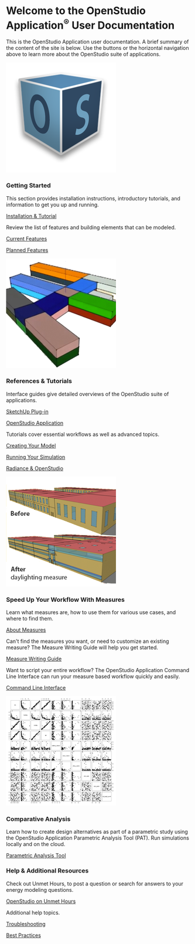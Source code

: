 <h1>Welcome to the OpenStudio Application<sup>&reg;</sup> User Documentation</h1>
<p>This is the OpenStudio Application user documentation. A brief summary of the content of the site is below. Use the buttons or the horizontal navigation above to learn more about the OpenStudio suite of applications.</p>
<div class="container-fluid">
  <div class="row">
    <div class="col-sm-6 col-md-4">
      <div class="thumbnail"> <img src="img/os_thumb.png" alt="OpenStudio Logo">
        <div class="caption">
          <h3>Getting Started</h3>
          <p>This section provides installation instructions, introductory tutorials, and information to get you up and running.</p>
          <p><a href="getting_started/getting_started.md" class="btn btn-primary" role="button">Installation &amp; Tutorial</a></p>
          <p>Review the list of features and building elements that can be modeled.</p>
          <p><a href="getting_started/features.md" class="btn btn-primary" role="button">Current Features</a></p>
          <p><a href="getting_started/roadmap.md" class="btn btn-primary" role="button">Planned Features</a></p>
        </div>
      </div>
    </div>
    <div class="col-sm-6 col-md-4">
      <div class="thumbnail"> <img src="img/model_thumb.png" alt="Openstudio Model Image">
        <div class="caption">
          <h3>References &amp; Tutorials</h3>
          <p>Interface guides give detailed overviews of the OpenStudio suite of applications.</p>
          <p><a href="reference/sketchup_plugin_interface.md" class="btn btn-primary" role="button">SketchUp Plug-in</a></p>
          <p><a href="reference/openstudio_application_interface.md" class="btn btn-primary" role="button">OpenStudio Application</a></p>
          <p>Tutorials cover essential workflows as well as advanced topics.</p>
          <p><a href="tutorials/creating_your_model.md" class="btn btn-primary" role="button">Creating Your Model</a></p>
          <p><a href="tutorials/running_your_simulation.md" class="btn btn-primary" role="button">Running Your Simulation</a></p>
		  <p><a href="tutorials/radiance_tutorial.md" class="btn btn-primary" role="button">Radiance &amp; OpenStudio</a></p>
        </div>
      </div>
    </div>
    <div class="col-sm-6 col-md-4">
      <div class="thumbnail"> <img src="img/measures_thumb.png" alt="Daylighting Measure Example">
        <div class="caption">
          <h3>Speed Up Your Workflow With Measures</h3>
          <p>Learn what measures are, how to use them for various use cases, and where to find them.</p>
          <p><a href="http://nrel.github.io/OpenStudio-user-documentation/getting_started/about_measures/" class="btn btn-primary" role="button">About Measures</a></p>
          <p>Can't find the measures you want, or need to customize an existing measure? The Measure Writing Guide will help you get started.</p>
          <p><a href="http://nrel.github.io/OpenStudio-user-documentation/reference/measure_writing_guide/" class="btn btn-primary" role="button">Measure Writing Guide</a></p>
          <p>Want to script your entire workflow?  The OpenStudio Application Command Line Interface can run your measure based workflow quickly and easily.</p>
          <p><a href="http://nrel.github.io/OpenStudio-user-documentation/reference/command_line_interface/" class="btn btn-primary" role="button">Command Line Interface</a></p>
        </div>
      </div>
    </div>
  </div>
</div>

<div class="container-fluid">
  <div class="row">
    <div class="col-md-4">
      <div class="thumbnail"> <img src="img/comparative_thumb.png" alt="Analysis Charts">
        <div class="caption">
          <h3>Comparative Analysis</h3>
          <p>Learn how to create design alternatives as part of a parametric study using the OpenStudio Application Parametric Analysis Tool (PAT). Run simulations locally and on the cloud.</p>
          <p><a href="reference/parametric_analysis_tool_2.md" class="btn btn-primary" role="button">Parametric Analysis Tool</a></p>
        </div>
      </div>
    </div>
    <div class="col-md-4">
      <div class="thumbnail">
        <div class="caption">
          <h3>Help &amp; Additional Resources</h3>
           <p>Check out Unmet Hours, to post a question or search for answers to your energy modeling questions.</p>
          <p><a href="https://unmethours.com/questions/scope:all/sort:activity-desc/tags:openstudio/" class="btn btn-primary" role="button">OpenStudio on Unmet Hours</a></p>
          <p>Additional help topics.</p>
          <p><a href="help/troubleshooting.md" class="btn btn-primary" role="button">Troubleshooting</a></p>
		  <p><a href="http://nrel.github.io/OpenStudio-user-documentation/help/best_practices/" class="btn btn-primary" role="button">Best Practices</a></p>
        </div>
      </div>
    </div>
  </div>
</div>
